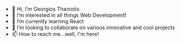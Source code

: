 - 👋 Hi, I’m Georgios Thaniotis
- 👀 I’m interested in all things Web Development!
- 🌱 I’m currently learning React
- 💞️ I’m looking to collaborate on various innovative and cool projects
- 📫 How to reach me...well, I'm here!

<!---
gthaniotis/gthaniotis is a ✨ special ✨ repository because its `README.md` (this file) appears on your GitHub profile.
You can click the Preview link to take a look at your changes.
--->
